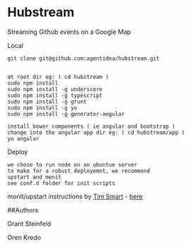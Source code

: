 Hubstream
===========

Streaming Github events on a Google Map

Local

    git clone git@github.com:agentidea/hubstream.git
    

    at root dir eg: ( cd hubstream )
    sudo npm install
    sudo npm install -g underscore
    sudo npm install -g typescript
    sudo npm install -g grunt
    sudo npm install -g yo
    sudo npm install -g generator-angular

    install bower components ( ie angular and bootstrap )
    change into the angular app dir eg: ( cd hubstream/app )
    yo angular




Deploy

    we chose to run node on an ubuntue server 
    to make for a robust deployemnt, we recommend
    upstart and monit
    see conf.d folder for init scripts 
    
monit/upstart instructions by 
[Tim Smart](https://github.com/Tim-Smart) - [here](http://howtonode.org/deploying-node-upstart-monit)

##Authors

Grant Steinfeld

Oren Kredo